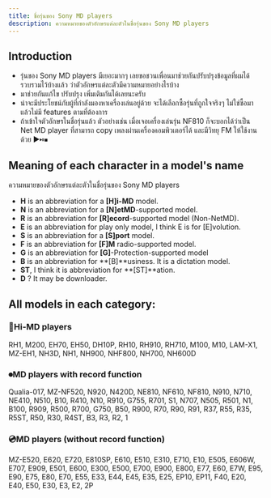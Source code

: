 ```yaml
---
title: ชื่อรุ่นของ Sony MD players
description: ความหมายของตัวอักษรแต่ละตัวในชื่อรุ่นของ Sony MD players
---
```


## Introduction

- รุ่นของ Sony MD players มีเยอะมากๆ เลยขอชวนเพื่อนมาช่วยกันปรับปรุงข้อมูลที่ผมได้รวบรวมไว้บ้างแล้ว ว่าตัวอักษรแต่ละตัวมีความหมายอย่างไรบ้าง
- มาช่วยกันแก้ไข ปรับปรุง เพิ่มเติมกันได้เลยนะครับ
- น่าจะมีประโยชน์กับผู้ที่กำลังมองหาเครื่องเล่นอยู่ด้วย จะได้เลือกซื้อรุ่นที่ถูกใจจริงๆ ไม่ใช่ซื้อมาแล้วไม่มี features ตามที่ต้องการ
- ถ้าเข้าใจตัวอักษรในชื่อรุ่นแล้ว ตัวอย่างเช่น เมื่อเจอเครื่องเล่นรุ่น NF810 ก็จะบอกได้ว่าเป็น Net MD player
  ที่สามารถ copy เพลงผ่านเครื่องคอมพิวเตอร์ได้ และมีวิทยุ FM ให้ใช้งานด้วย ▶⏯⏹

## Meaning of each character in a model's name
ความหมายของตัวอักษรแต่ละตัวในชื่อรุ่นของ Sony MD players

- **H** is an abbreviation for a **[H]i-MD** model.
- **N** is an abbreviation for a **[N]etMD**-supported model.
- **R** is an abbreviation for **[R]ecord**-supported model (Non-NetMD).
- **E** is an abbreviation for play only model, I think E is for [E]volution.
- **S** is an abbreviation for a **[S]port** model.
- **F** is an abbreviation for **[F]M** radio-supported model.
- **G** is an abbreviation for **[G]**-Protection-supported model
- **B** is an abbreviation for **[B]**usiness. It is a dictation model.
- **ST**, I think it is abbreviation for **[ST]**ation.
- **D** ? It may be downloader.

## All models in each category:

### 💾Hi-MD players
RH1, M200, EH70, EH50, DH10P, RH10, RH910, RH710, M100, M10, LAM-X1, MZ-EH1, NH3D, NH1, NH900, NHF800, NH700, NH600D

### ⏺MD players with record function
Qualia-017, MZ-NF520, N920, N420D, NE810, NF610, NF810, N910, N710, NE410, N510, B10, R410, N10, R910, G755, R701, S1, N707, N505, R501, N1, B100, R909, R500, R700, G750, B50, R900, R70, R90, R91, R37, R55, R35, R5ST, R50, R30, R4ST, B3, R3, R2, 1

### 💿MD players (without record function)
MZ-E520, E620, E720, E810SP, E610, E510, E310, E710, E10, E505, E606W, E707, E909, E501, E600, E300, E500, E700, E900, E800, E77, E60, E7W, E95, E90, E75, E80, E70, E55, E33, E44, E45, E35, E25, EP10, EP11, F40, E20, E40, E50, E30, E3, E2, 2P

